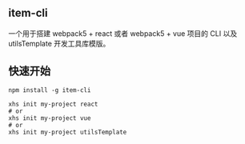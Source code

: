 ## item-cli
一个用于搭建 webpack5 + react 或者 webpack5 + vue 项目的 CLI 以及 utilsTemplate 开发工具库模版。

## 快速开始
```
npm install -g item-cli

xhs init my-project react 
# or
xhs init my-project vue
# or
xhs init my-project utilsTemplate 
```